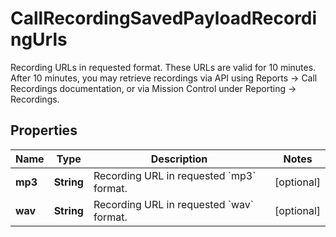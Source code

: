 

# CallRecordingSavedPayloadRecordingUrls

Recording URLs in requested format. These URLs are valid for 10 minutes. After 10 minutes, you may retrieve recordings via API using Reports -> Call Recordings documentation, or via Mission Control under Reporting -> Recordings.
## Properties

Name | Type | Description | Notes
------------ | ------------- | ------------- | -------------
**mp3** | **String** | Recording URL in requested &#x60;mp3&#x60; format. |  [optional]
**wav** | **String** | Recording URL in requested &#x60;wav&#x60; format. |  [optional]



